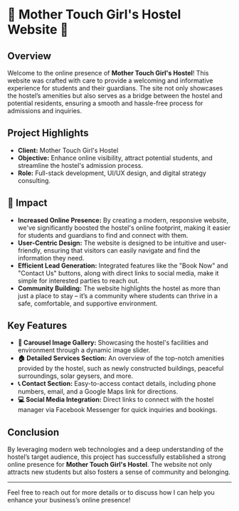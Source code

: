 # 🌟 Mother Touch Girl's Hostel Website 🌟

## Overview
Welcome to the online presence of **Mother Touch Girl's Hostel**! This website was crafted with care to provide a welcoming and informative experience for students and their guardians. The site not only showcases the hostel’s amenities but also serves as a bridge between the hostel and potential residents, ensuring a smooth and hassle-free process for admissions and inquiries.

## Project Highlights
- **Client:** Mother Touch Girl's Hostel
- **Objective:** Enhance online visibility, attract potential students, and streamline the hostel's admission process.
- **Role:** Full-stack development, UI/UX design, and digital strategy consulting.

## 🚀 Impact
- **Increased Online Presence:** By creating a modern, responsive website, we've significantly boosted the hostel's online footprint, making it easier for students and guardians to find and connect with them.
- **User-Centric Design:** The website is designed to be intuitive and user-friendly, ensuring that visitors can easily navigate and find the information they need.
- **Efficient Lead Generation:** Integrated features like the "Book Now" and "Contact Us" buttons, along with direct links to social media, make it simple for interested parties to reach out.
- **Community Building:** The website highlights the hostel as more than just a place to stay – it’s a community where students can thrive in a safe, comfortable, and supportive environment.

## Key Features
- **🎯 Carousel Image Gallery:** Showcasing the hostel's facilities and environment through a dynamic image slider.
- **🏠 Detailed Services Section:** An overview of the top-notch amenities provided by the hostel, such as newly constructed buildings, peaceful surroundings, solar geysers, and more.
- **📞 Contact Section:** Easy-to-access contact details, including phone numbers, email, and a Google Maps link for directions.
- **💻 Social Media Integration:** Direct links to connect with the hostel manager via Facebook Messenger for quick inquiries and bookings.

## Conclusion
By leveraging modern web technologies and a deep understanding of the hostel’s target audience, this project has successfully established a strong online presence for **Mother Touch Girl's Hostel**. The website not only attracts new students but also fosters a sense of community and belonging.

---

Feel free to reach out for more details or to discuss how I can help you enhance your business’s online presence!
